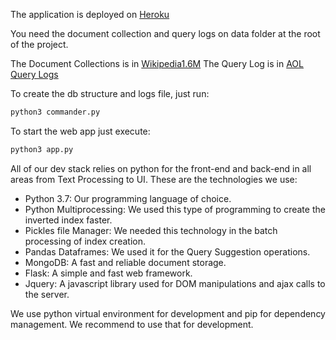 The application is deployed on <a href="https://search-eng.herokuapp.com/" target="_blank">Heroku</a>

You need the document collection and query logs on data folder at the root of the project.

The Document Collections is in [Wikipedia1.6M](https://drive.google.com/a/u.boisestate.edu/file/d/1M-Ya0Ybnc_4qEJZVIpztAwZvnhMzZAip/view?usp=drive_web)
The Query Log is in [AOL Query Logs](https://drive.google.com/file/d/1G3-aghOhWcBU00ykr_hwvFeHwgOsru-s/view?usp=sharing)

To create the db structure and logs file, just run:
```python
python3 commander.py
```

To start the web app just execute: 
```python
python3 app.py
```

All of our dev stack relies on python for the front-end and back-end in all areas from Text Processing to UI. These are the technologies we use:

* Python 3.7: Our programming language of choice.
* Python Multiprocessing: We used this type of programming to create the inverted index faster.
* Pickles file Manager: We needed this technology in the batch processing of index creation.
* Pandas Dataframes: We used it for the Query Suggestion operations.
* MongoDB: A fast and reliable document storage.
* Flask: A simple and fast web framework.
* Jquery: A javascript library used for DOM manipulations and ajax calls to the server.


We use python virtual environment for development and pip for dependency management. We recommend to use that for development.
